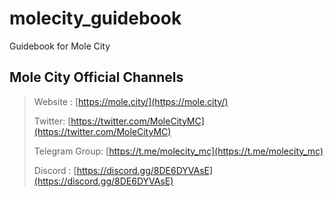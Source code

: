 # molecity_guidebook
Guidebook for Mole City

## Mole City Official Channels

> Website : [https://mole.city/](https://mole.city/)  
> 
> Twitter: [https://twitter.com/MoleCityMC](https://twitter.com/MoleCityMC)
> 
> Telegram Group: [https://t.me/molecity_mc](https://t.me/molecity_mc)
> 
> Discord : [https://discord.gg/8DE6DYVAsE](https://discord.gg/8DE6DYVAsE)
>
